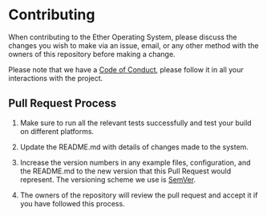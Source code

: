 # Contributing

When contributing to the Ether Operating System, please discuss the changes you wish to make
via an issue, email, or any other method with the owners of this repository before making a change.

Please note that we have a [Code of Conduct](./CODE_OF_CONDUCT.md), please follow it in all
your interactions with the project.

## Pull Request Process

1. Make sure to run all the relevant tests successfully and test your build on different platforms.

2. Update the README.md with details of changes made to the system.

3. Increase the version numbers in any example files, configuration, and the README.md to the new version that this Pull Request would represent. The versioning scheme we use is [SemVer](http://semver.org/).

4. The owners of the repository will review the pull request and accept it if you have followed this process.
